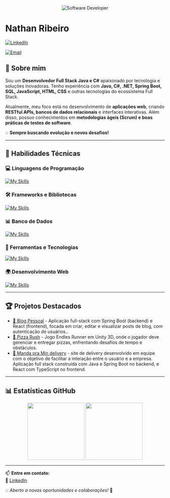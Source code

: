 <div align="center">
  <img src="https://media.istockphoto.com/id/1470350413/vector/software-developer-working-with-computers.jpg?s=612x612&w=0&k=20&c=rMDiFqhfe3PUzikjGeCuSl-x4YlXFCcnM_psO4MlOU0=" alt="Software Developer">
</div>

# Nathan Ribeiro  

[![LinkedIn](https://img.shields.io/badge/LinkedIn-Nathan-blue?logo=linkedin)](https://www.linkedin.com/in/dev-nathan-ribeiro/)  
<!--[![Portfolio](https://img.shields.io/badge/Portfolio-Nathan-blue?logo=google-chrome)](https://shost01.github.io/portfolio/) -->
[![Email](https://img.shields.io/badge/Email-ribeiro.nathan2002@gmail.com-red?logo=gmail)](mailto:seuemail@gmail.com)

## 👋 Sobre mim  

Sou um **Desenvolvedor Full Stack Java e C#** apaixonado por tecnologia e soluções inovadoras. Tenho experiência com **Java, C#, .NET, Spring Boot, SQL, JavaScript, HTML, CSS** e outras tecnologias do ecossistema Full Stack. 

Atualmente, meu foco está no desenvolvimento de **aplicações web**, criando **RESTful APIs, bancos de dados relacionais** e interfaces interativas. Além disso, possuo conhecimentos em **metodologias ágeis (Scrum) e boas práticas de testes de software**.  

💡 **Sempre buscando evolução e novos desafios!**  

---

## 🚀 Habilidades Técnicas  

### 💻 Linguagens de Programação  
[![My Skills](https://skillicons.dev/icons?i=java,cs,javascript,typescript,python,sql)](https://skillicons.dev)  

### 🛠️ Frameworks e Bibliotecas  
[![My Skills](https://skillicons.dev/icons?i=spring,dotnet,react)](https://skillicons.dev)  

### 📊 Banco de Dados  
[![My Skills](https://skillicons.dev/icons?i=mysql,postgresql,mongo)](https://skillicons.dev)  

### 🔧 Ferramentas e Tecnologias  
[![My Skills](https://skillicons.dev/icons?i=git,github,visualstudio,vscode,eclipse,docker)](https://skillicons.dev)  

### 🌍 Desenvolvimento Web  
[![My Skills](https://skillicons.dev/icons?i=php,html,css,tailwind)](https://skillicons.dev)  

---

## 🏆 Projetos Destacados  

- [📌 Blog Pessoal](https://github.com/Shost01/blogpessoal_fullstack) - Aplicação full-stack com Spring Boot (backend) e React (frontend), focada em criar, editar e visualizar posts de blog, com autenticação de usuários..  
- [📌 Pizza Rush](https://github.com/Shost01/Pizza-Rush) - Jogo Endles Runner em Unity 3D, onde o jogador deve gerenciar e entregar pizzas, enfrentando desafios de tempo e obstáculos.  
- [📌 Manda pra Min delivery](https://github.com/Projeto-Integrador-Grupo7/MandaPraMim) - site de delivery desenvolvido em equipe com o objetivo de facilitar a interação entre o usuário e a empresa. Aplicação full stack construída com Java e Spring Boot no backend, e React com TypeScript no frontend.

---

## 📊 Estatísticas GitHub  

<div align="center">
  <img height="180em" src="https://github-readme-stats.vercel.app/api?username=Shost01&show_icons=true&theme=merko"/>
  <img height="180em" src="https://github-readme-stats.vercel.app/api/top-langs/?username=Shost01&layout=compact&theme=merko"/>
</div>

---

📫 **Entre em contato:**  
📌 [LinkedIn](https://www.linkedin.com/in/dev-nathan-ribeiro/)  

💡 *Aberto a novas oportunidades e colaborações!* 🚀  

